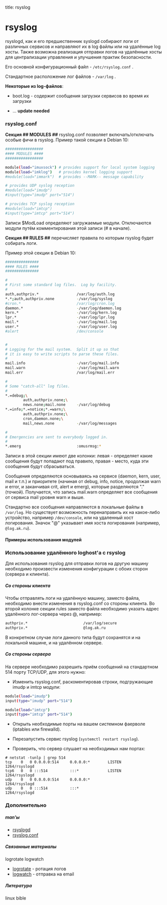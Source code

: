 title: rsyslog

# rsyslog

rsyslogd, как и его предшественник syslogd собирают логи от различных сервисов и направляют их в log файлы или на удалённые log хосты.
Также возможна реализация отправки логов на удалённые хосты для централизации управления и улучшения практик безопасности.

Его основной конфигурационный файл - `/etc/rsyslog.conf` .

Стандартное расположение лог файлов - `/var/log` .

**Некоторые из log-файлов**:

* boot.log - содержит сообщения загрузки сервисов во время их загрузки

* ... **update needed**

### rsyslog.conf

**Секция ## MODULES ##** rsyslog.conf позволяет включать/отключать особые фичи в rsyslog. Пример такой секции в Debian 10:

```bash
#################
#### MODULES ####
#################

module(load="imuxsock") # provides support for local system logging
module(load="imklog")   # provides kernel logging support
#module(load="immark")  # provides --MARK-- message capability

# provides UDP syslog reception
#module(load="imudp")
#input(type="imudp" port="514")

# provides TCP syslog reception
#module(load="imtcp")
#input(type="imtcp" port="514")
```

Записи $ModLoad определяют загружаемые модули. Отключаются модули путём комментирования этой записи (# в начале).

**Секция ## RULES ##** перечисляет правила по которым rsyslog будет собирать логи.

Пример этой секции в Debian 10:

``` bash
###############
#### RULES ####
###############

#
# First some standard log files.  Log by facility.
#
auth,authpriv.*                 /var/log/auth.log
*.*;auth,authpriv.none          -/var/log/syslog
#cron.*                         /var/log/cron.log
daemon.*                        -/var/log/daemon.log
kern.*                          -/var/log/kern.log
lpr.*                           -/var/log/lpr.log
mail.*                          -/var/log/mail.log
user.*                          -/var/log/user.log
#alert                          /dev/console


#
# Logging for the mail system.  Split it up so that
# it is easy to write scripts to parse these files.
#
mail.info                       -/var/log/mail.info
mail.warn                       -/var/log/mail.warn
mail.err                        /var/log/mail.err

#
# Some "catch-all" log files.
#
*.=debug;\
        auth,authpriv.none;\
        news.none;mail.none     -/var/log/debug
*.=info;*.=notice;*.=warn;\
        auth,authpriv.none;\
        cron,daemon.none;\
        mail,news.none          -/var/log/messages

#
# Emergencies are sent to everybody logged in.
#
*.emerg                         :omusrmsg:*
```

Записи в этой секции имеют две колонки: левая - определяет какие сообщения будут попадают под правило, правая - место, куда эти сообщения будут сбрасываться.

Сообщения определяются основываясь на сервисе (daemon, kern, user, mail и т.п.) и приоритете (начиная от debug, info, notice, продолжая warn и error, и заканчивая crit, alert и emerg), которые разделяются "." (точкой). Получается, что запись mail.warn определяет все сообщения от сервиса mail уровня warn и выше.

Стандартно все сообщения направляются в локальные файлы в `/var/log`. Но существует возможность перенаправить их на какое-либо устройство, например `/dev/console`, или на удаленный хост логирования. Значок "@" указывает имя хоста логирования (например, `@log.ak.ru`).

#### Примеры использования модулей



### Использование удалённого loghost'а с rsyslog

Для использования rsyslog для отправки логов на другую машину необходимо произвести изменения конфигурации с обоих сторон (сервера и клиента).

##### Со стороны клиента

Чтобы отправлять логи на удалённую машину, заместо файла, необходимо внести изменения в rsyslog.conf со стороны клиента. Во второй колонке секции rules заместо файла необходимо указать адрес удалённого лог-сервера через @, например:

``` bash
authpriv.*                         /var/log/secure
authpriv.*                         @log.ak.ru
```

В конкретном случае логи данного типа будут сохранятся и на локальной машине, и на удалённом сервере.

##### Со стороны сервера

На сервере необходимо разрешить приём сообщений на стандартном 514 порту TCP/UDP, для этого нужно:

* Изменить rsyslog.conf, раскоментировав строки, подгружающие imudp и imtcp модули:
``` bash
module(load="imudp")
input(type="imudp" port="514")

module(load="imtcp")
input(type="imtcp" port="514")
```

* Открыть необходимые порты на вашем системном фаерволе (iptables или firewalld).

* Перезапустить сервис rsyslog (`systemctl restart rsyslog`).

* Проверить, что сервер слушает на необходимых нам портах:
```
# netstat -tunlp | grep 514
tcp    0   0 0.0.0.0:514     0.0.0.0:*        LISTEN      1264/rsyslogd
tcp6   0   0 :::514          :::*             LISTEN      1264/rsyslogd
udp    0   0 0.0.0.0:514     0.0.0.0:*                    1264/rsyslogd
udp    0   0 :::514          :::*                         1264/rsyslogd
```


### Дополнительно

##### man'ы

- [rsyslogd](/linux/man/rsyslogd)
- [rsyslog.conf](/linux/man/rsyslog.conf)

##### Связанные материалы

logrotate logwatch

- [logrotate](/linux/services/logrotate) - ротация логов
- [logwatch](/linux/services/logwatch) - отправка на email

##### Литература

linux bible

